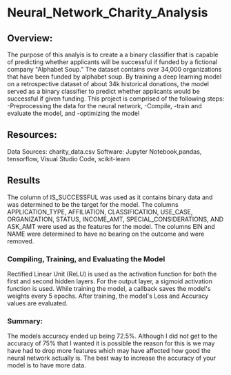 # Neural_Network_Charity_Analysis

## Overview:


The purpose of this analyis is to create a a binary classifier that is capable of predicting whether applicants will be successful if funded by a fictional company "Alphabet Soup." The dataset contains over 34,000 organizations that have been funded by alphabet soup. By training a deep learning model on a retrospective dataset of about 34k historical donations, the model served as a binary classifier to predict whether applicants would be successful if given funding. This project is comprised of the following steps:
      -Preprocessing the data for the neural network, 
      -Compile,
      -train and evaluate the model, and
      -optimizing the model
 
##  Resources:

Data Sources: charity_data.csv
Software: Jupyter Notebook,pandas, tensorflow, Visual Studio Code, scikit-learn

## Results 

The column of IS_SUCCESSFUL was used as it contains binary data and was determined to be the target for the model.
The columns APPLICATION_TYPE, AFFILIATION, CLASSIFICATION, USE_CASE, ORGANIZATION, STATUS, INCOME_AMT, SPECIAL_CONSIDERATIONS, AND ASK_AMT were used as the features for the model.
The columns EIN and NAME were determined to have no bearing on the outcome and were removed.      

### Compiling, Training, and Evaluating the Model

Rectified Linear Unit (ReLU) is used as the activation function for both the first and second hidden layers. For the output layer, a sigmoid activation function is used. While training the model, a callback saves the model's weights every 5 epochs. After training, the model's Loss and Accuracy values are evaluated.

###  Summary:

The models accuracy ended up being 72.5%.  Although I did not get to the accuracy of 75% that I wanted it is possible the reason for this is we may have had to drop more features which may have affected how good the neural network actually is. The best way to increase the accuracy of your model is to have more data. 

